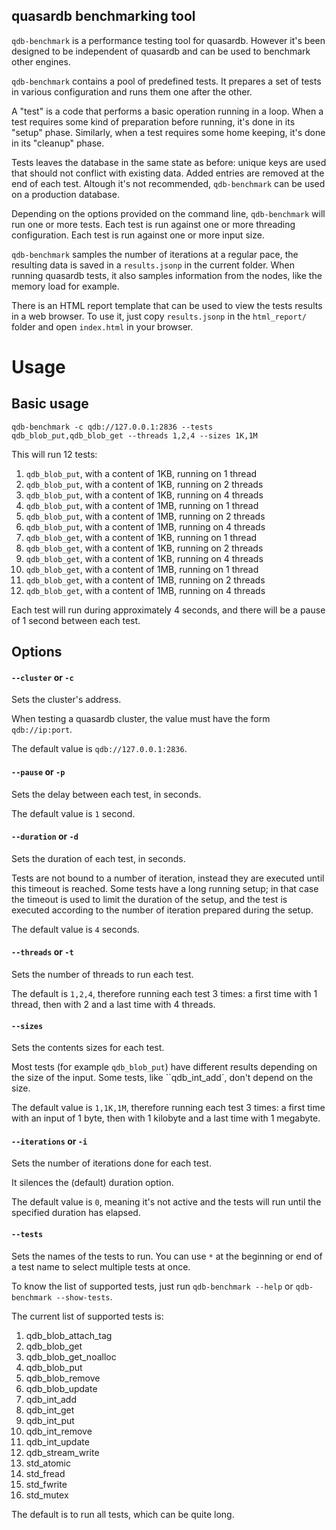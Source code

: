 quasardb benchmarking tool
--------------------------

`qdb-benchmark` is a performance testing tool for quasardb.
However it's been designed to be independent of quasardb and can be used to benchmark other engines.

`qdb-benchmark` contains a pool of predefined tests. It prepares a set of tests in various configuration and runs them one after the other.

A "test" is a code that performs a basic operation running in a loop.
When a test requires some kind of preparation before running, it's done in its "setup" phase.
Similarly, when a test requires some home keeping, it's done in its "cleanup" phase.

Tests leaves the database in the same state as before: unique keys are used that should not conflict with existing data. Added entries are removed at the end of each test.
Altough it's not recommended, `qdb-benchmark` can be used on a production database.

Depending on the options provided on the command line, `qdb-benchmark` will run one or more tests. Each test is run against one or more threading configuration. Each test is run against one or more input size.

`qdb-benchmark` samples the number of iterations at a regular pace, the resulting data is saved in a `results.jsonp` in the current folder. When running quasardb tests, it also samples information from the nodes, like the memory load for example.

There is an HTML report template that can be used to view the tests results in a web browser.
To use it, just copy `results.jsonp` in the `html_report/` folder and open `index.html` in your browser.

# Usage

## Basic usage

    qdb-benchmark -c qdb://127.0.0.1:2836 --tests qdb_blob_put,qdb_blob_get --threads 1,2,4 --sizes 1K,1M

This will run 12 tests:

1. `qdb_blob_put`, with a content of 1KB, running on 1 thread
2. `qdb_blob_put`, with a content of 1KB, running on 2 threads
3. `qdb_blob_put`, with a content of 1KB, running on 4 threads
4. `qdb_blob_put`, with a content of 1MB, running on 1 thread
5. `qdb_blob_put`, with a content of 1MB, running on 2 threads
6. `qdb_blob_put`, with a content of 1MB, running on 4 threads
7. `qdb_blob_get`, with a content of 1KB, running on 1 thread
8. `qdb_blob_get`, with a content of 1KB, running on 2 threads
9. `qdb_blob_get`, with a content of 1KB, running on 4 threads
10. `qdb_blob_get`, with a content of 1MB, running on 1 thread
11. `qdb_blob_get`, with a content of 1MB, running on 2 threads
12. `qdb_blob_get`, with a content of 1MB, running on 4 threads

Each test will run during approximately 4 seconds, and there will be a pause of 1 second between each test.

## Options

#### `--cluster` or `-c`

Sets the cluster's address.

When testing a quasardb cluster, the value must have the form `qdb://ip:port`.

The default value is `qdb://127.0.0.1:2836`.

#### `--pause` or `-p`

Sets the delay between each test, in seconds.

The default value is `1` second.

#### `--duration` or `-d`

Sets the duration of each test, in seconds.

Tests are not bound to a number of iteration, instead they are executed until this timeout is reached.
Some tests have a long running setup; in that case the timeout is used to limit the duration of the setup, and the test is executed according to the number of iteration prepared during the setup.

The default value is `4` seconds.

#### `--threads` or `-t`

Sets the number of threads to run each test.

The default is `1,2,4`, therefore running each test 3 times: a first time with 1 thread, then with 2 and a last time with 4 threads.

#### `--sizes`

Sets the contents sizes for each test.

Most tests (for example `qdb_blob_put`) have different results depending on the size of the input. Some tests, like ``qdb_int_add`, don't depend on the size.

The default value is `1,1K,1M`, therefore running each test 3 times: a first time with an input of 1 byte, then with 1 kilobyte and a last time with 1 megabyte.

#### `--iterations` or `-i`

Sets the number of iterations done for each test.

It silences the (default) duration option.

The default value is `0`, meaning it's not active and the tests will run until the specified duration has elapsed.

#### `--tests`

Sets the names of the tests to run. You can use `*` at the beginning or end of a test name to select multiple tests at once.

To know the list of supported tests, just run `qdb-benchmark --help` or `qdb-benchmark --show-tests`.

The current list of supported tests is:

1. qdb_blob_attach_tag
1. qdb_blob_get
1. qdb_blob_get_noalloc
1. qdb_blob_put
1. qdb_blob_remove
1. qdb_blob_update
1. qdb_int_add
1. qdb_int_get
1. qdb_int_put
1. qdb_int_remove
1. qdb_int_update
1. qdb_stream_write
1. std_atomic
1. std_fread
1. std_fwrite
1. std_mutex

The default is to run all tests, which can be quite long.
